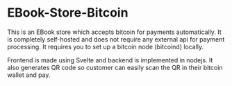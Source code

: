 # EBook-Store-Bitcoin

This is an EBook store which accepts bitcoin for payments automatically. It is completely self-hosted and does not require any external api for payment processing. It requires you to set up a bitcoin node (bitcoind) locally.

Frontend is made using Svelte and backend is implemented in nodejs. It also generates QR code so customer can easily scan the QR in their bitcoin wallet and pay.